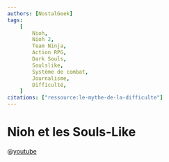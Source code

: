 ```yaml
---
authors: [NostalGeek]
tags:
    [
        Nioh,
        Nioh 2,
        Team Ninja,
        Action RPG,
        Dark Souls,
        Soulslike,
        Système de combat,
        Journalisme,
        Difficulté,
    ]
citations: ["ressource:le-mythe-de-la-difficulte"]
---
```


# Nioh et les Souls-Like

@[youtube](https://www.youtube.com/watch?v=yfrJW49aSdk)
